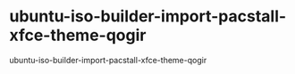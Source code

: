 # ubuntu-iso-builder-import-pacstall-xfce-theme-qogir
ubuntu-iso-builder-import-pacstall-xfce-theme-qogir
